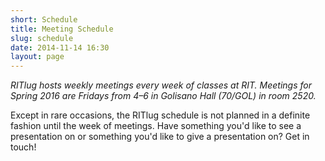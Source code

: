 ```yaml
---
short: Schedule
title: Meeting Schedule
slug: schedule
date: 2014-11-14 16:30
layout: page
---
```


*RITlug hosts weekly meetings every week of classes at RIT. Meetings for Spring 2016 are Fridays from 4–6 in Golisano Hall (70/GOL) in room 2520.*

Except in rare occasions, the RITlug schedule is not planned in a definite fashion until the week of meetings. Have something you'd like to see a presentation on or something you'd like to give a presentation on? Get in touch!
